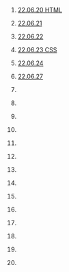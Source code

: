 01. [22.06.20 HTML](https://github.com/HiKim95/Gukbi/blob/main/220620.md)  
02. [22.06.21](https://github.com/HiKim95/Gukbi/blob/main/220621.md)  
03. [22.06.22](https://github.com/HiKim95/Gukbi/blob/main/220622.md)  
04. [22.06.23 CSS](https://github.com/HiKim95/Gukbi/blob/main/220623.md)  
05. [22.06.24](https://github.com/HiKim95/Gukbi/blob/main/220624.md)  
  
    
06. [22.06.27](https://github.com/HiKim95/Gukbi/blob/main/220627.md)  
07. []()  
08. []()  
09. []()  
10. []()  
11. []()  
12. []()  
13. []()  
14. []()  
15. []()  
16. []()  
17. []()  
18. []()  
19. []()  
20. []()  
 
